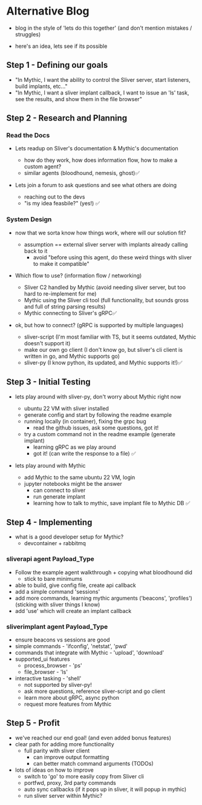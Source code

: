 # Alternative Blog

- blog in the style of 'lets do this together' (and don't mention mistakes / struggles)

- here's an idea, lets see if its possible

## Step 1 - Defining our goals

- "In Mythic, I want the ability to control the Sliver server, start listeners, build implants, etc..."
- "In Mythic, I want a sliver implant callback, I want to issue an 'ls' task, see the results, and show them in the file browser"

## Step 2 - Research and Planning

### Read the Docs

- Lets readup on Sliver's documentation & Mythic's documentation
    - how do they work, how does information flow, how to make a custom agent?
    - similar agents (bloodhound, nemesis, ghost)✅

- Lets join a forum to ask questions and see what others are doing
    - reaching out to the devs
    - "is my idea feasbile?" (yes!) ✅

### System Design

- now that we sorta know how things work, where will our solution fit?
    - assumption == external sliver server with implants already calling back to it
        - avoid "before using this agent, do these weird things with sliver to make it compatible"

- Which flow to use? (information flow / networking)
    - Sliver C2 handled by Mythic (avoid needing sliver server, but too hard to re-implement for me)
    - Mythic using the Sliver cli tool (full functionality, but sounds gross and full of string parsing results)
    - Mythic connecting to Sliver's gRPC✅

- ok, but how to connect? (gRPC is supported by multiple languages)
    - sliver-script (I'm most familiar with TS, but it seems outdated, Mythic doesn't support it)
    - make our own go client (I don't know go, but sliver's cli client is written in go, and Mythic supports go)
    - sliver-py (I know python, its updated, and Mythic supports it!)✅

## Step 3 - Initial Testing

- lets play around with sliver-py, don't worry about Mythic right now
    - ubuntu 22 VM with sliver installed
    - generate config and start by following the readme example
    - running locally (in container), fixing the grpc bug
        - read the github issues, ask some questions, got it!
    - try a custom command not in the readme example (generate implant)
        - learning gRPC as we play around
        - got it! (can write the response to a file) ✅

- lets play around with Mythic
    - add Mythic to the same ubuntu 22 VM, login
    - jupyter notebooks might be the answer
        - can connect to sliver
        - run generate implant
        - learning how to talk to mythic, save implant file to Mythic DB ✅

## Step 4 - Implementing

- what is a good developer setup for Mythic?
    - devcontainer + rabbitmq

### sliverapi agent Payload_Type

- Follow the example agent walkthrough + copying what bloodhound did
    - stick to bare minimums
- able to build, give config file, create api callback
- add a simple command 'sessions'
- add more commands, learning mythic arguments ('beacons', 'profiles') (sticking with sliver things I know)
- add 'use' which will create an implant callback

### sliverimplant agent Payload_Type

- ensure beacons vs sessions are good
- simple commands - 'ifconfig', 'netstat', 'pwd'
- commands that integrate with Mythic - 'upload', 'download'
- supported_ui features
    - process_browser - 'ps'
    - file_browser - 'ls'
- interactive tasking - 'shell'
    - not supported by sliver-py!
    - ask more questions, reference sliver-script and go client
    - learn more about gRPC, async python
    - request more features from Mythic

## Step 5 - Profit

- we've reached our end goal! (and even added bonus features)
- clear path for adding more functionality
    - full parity with sliver client
        - can improve output formatting
        - can better match command arguments (TODOs)
- lots of ideas on how to improve
    - switch to 'go' to more easily copy from Sliver cli
    - portfwd, proxy, 3rd party commands
    - auto sync callbacks (if it pops up in sliver, it will popup in mythic)
    - run sliver server within Mythic?

